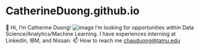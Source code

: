 # CatherineDuong.github.io
👋 Hi, I’m Catherine Duong! 
![image](https://github.com/CatherineDuong22/CatherineDuong.github.io/assets/89957849/f740161d-b1f5-450e-9e3f-4d034fc3a255)
I’m looking for opportunities within Data Science/Analytics/Machine Learning. 
I have experiences interning at LinkedIn, IBM, and Nissan.
📫 How to reach me chauduong@tamu.edu
